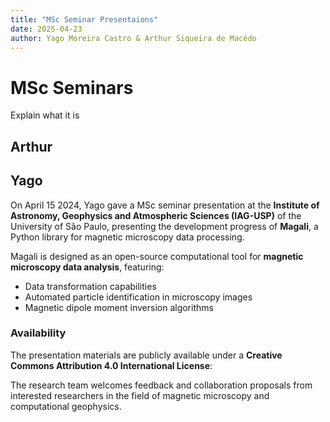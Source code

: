 ```yaml
---
title: "MSc Seminar Presentaions"
date: 2025-04-23
author: Yago Moreira Castro & Arthur Siqueira de Macêdo
---
```


# MSc Seminars

Explain what it is


<!-- Image here -->

## Arthur



## Yago
On April 15 2024, Yago gave a MSc seminar presentation at the **Institute of Astronomy, Geophysics and Atmospheric Sciences (IAG-USP)** of the University of São Paulo, presenting the development progress of **Magali**, a Python library for magnetic microscopy data processing.

Magali is designed as an open-source computational tool for **magnetic microscopy data analysis**, featuring:
- Data transformation capabilities
- Automated particle identification in microscopy images
- Magnetic dipole moment inversion algorithms

### Availability

The presentation materials are publicly available under a **Creative Commons Attribution 4.0 International License**:

The research team welcomes feedback and collaboration proposals from interested researchers in the field of magnetic microscopy and computational geophysics.